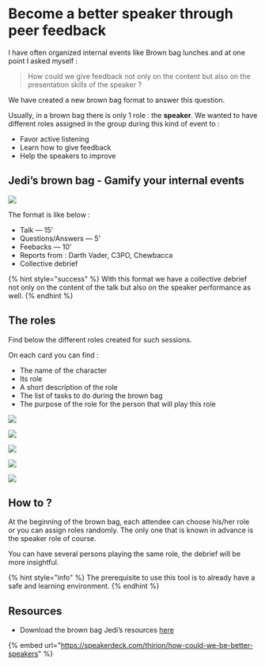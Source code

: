 # Become a better speaker through peer feedback

I have often organized internal events like Brown bag lunches and at one point I asked myself :

> How could we give feedback not only on the content but also on the presentation skills of the speaker ?

We have created a new brown bag format to answer this question.

Usually, in a brown bag there is only 1 role : the **speaker**. We wanted to have different roles assigned in the group during this kind of event to :

* Favor active listening
* Learn how to give feedback
* Help the speakers to improve

## Jedi’s brown bag - Gamify your internal events <a href="2dba" id="2dba"></a>

![](<../.gitbook/assets/image (268).png>)



The format is like below :

* Talk — 15’
* Questions/Answers — 5’
* Feebacks — 10’
* Reports from : Darth Vader, C3PO, Chewbacca
* Collective debrief

{% hint style="success" %}
With this format we have a collective debrief not only on the content of the talk but also on the speaker performance as well.
{% endhint %}

## The roles

Find below the different roles created for such sessions.

On each card you can find :

* The name of the character
* Its role
* A short description of the role
* The list of tasks to do during the brown bag
* The purpose of the role for the person that will play this role

![](<../.gitbook/assets/image (269).png>)

![](<../.gitbook/assets/image (270).png>)

![](<../.gitbook/assets/image (271).png>)

![](<../.gitbook/assets/image (272).png>)

![](<../.gitbook/assets/image (273).png>)

## How to ?

At the beginning of the brown bag, each attendee can choose his/her role or you can assign roles randomly. The only one that is known in advance is the speaker role of course.

You can have several persons playing the same role, the debrief will be more insightful.

{% hint style="info" %}
The prerequisite to use this tool is to already have a safe and learning environment.
{% endhint %}

## Resources

* Download the brown bag Jedi’s resources [here](http://bit.ly/2SBX2Th)

{% embed url="https://speakerdeck.com/thirion/how-could-we-be-better-speakers" %}

